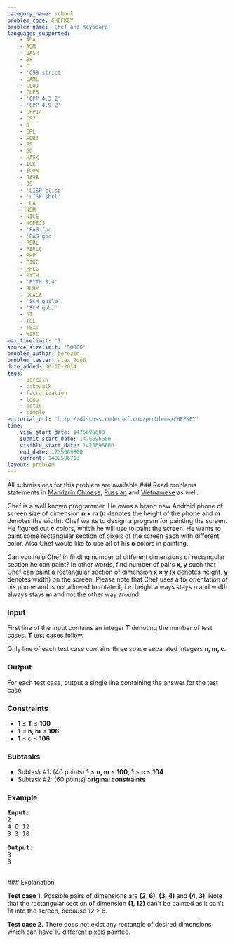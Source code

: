 ```yaml
---
category_name: school
problem_code: CHEFKEY
problem_name: 'Chef and Keyboard'
languages_supported:
    - ADA
    - ASM
    - BASH
    - BF
    - C
    - 'C99 strict'
    - CAML
    - CLOJ
    - CLPS
    - 'CPP 4.3.2'
    - 'CPP 4.9.2'
    - CPP14
    - CS2
    - D
    - ERL
    - FORT
    - FS
    - GO
    - HASK
    - ICK
    - ICON
    - JAVA
    - JS
    - 'LISP clisp'
    - 'LISP sbcl'
    - LUA
    - NEM
    - NICE
    - NODEJS
    - 'PAS fpc'
    - 'PAS gpc'
    - PERL
    - PERL6
    - PHP
    - PIKE
    - PRLG
    - PYTH
    - 'PYTH 3.4'
    - RUBY
    - SCALA
    - 'SCM guile'
    - 'SCM qobi'
    - ST
    - TCL
    - TEXT
    - WSPC
max_timelimit: '1'
source_sizelimit: '50000'
problem_author: berezin
problem_tester: alex_2oo8
date_added: 30-10-2014
tags:
    - berezin
    - cakewalk
    - factorization
    - loop
    - oct16
    - simple
editorial_url: 'http://discuss.codechef.com/problems/CHEFKEY'
time:
    view_start_date: 1476696600
    submit_start_date: 1476696600
    visible_start_date: 1476696600
    end_date: 1735669800
    current: 1492506713
layout: problem
---
```

All submissions for this problem are available.###  Read problems statements in [Mandarin Chinese](http://www.codechef.com/download/translated/OCT16/mandarin/CHEFKEY.pdf), [Russian](http://www.codechef.com/download/translated/OCT16/russian/CHEFKEY.pdf) and [Vietnamese](http://www.codechef.com/download/translated/OCT16/vietnamese/CHEFKEY.pdf) as well.

Chef is a well known programmer. He owns a brand new Android phone of screen size of dimension **n × m** (**n** denotes the height of the phone and **m** denotes the width). Chef wants to design a program for painting the screen. He figured out **c** colors, which he will use to paint the screen. He wants to paint some rectangular section of pixels of the screen each with different color. Also Chef would like to use all of his **c** colors in painting.

Can you help Chef in finding number of different dimensions of rectangular section he can paint? In other words, find number of pairs **x, y** such that Chef can paint a rectangular section of dimension **x × y** (**x** denotes height, **y** denotes width) on the screen. Please note that Chef uses a fix orientation of his phone and is not allowed to rotate it, i.e. height always stays **n** and width always stays **m** and not the other way around.

### Input

First line of the input contains an integer **T** denoting the number of test cases. **T** test cases follow.

Only line of each test case contains three space separated integers **n, m, c**.

### Output

For each test case, output a single line containing the answer for the test case.

### Constraints

- **1** ≤ **T** ≤ **100**
- **1** ≤ **n, m** ≤ **106**
- **1** ≤ **c** ≤ **106**

### Subtasks

- Subtask #1: (40 points) **1** ≤ **n, m** ≤ **100**, **1** ≤ **c** ≤ **104**
- Subtask #2: (60 points) **original constraints**

### Example

<pre><b>Input:</b>
2
4 6 12
3 3 10

<b>Output:</b>
3
0

</pre>### Explanation
**Test case 1.** Possible pairs of dimensions are **(2, 6)**, **(3, 4)** and **(4, 3)**. Note that the rectangular section of dimension **(1, 12)** can't be painted as it can't fit into the screen, because 12 > 6.

**Test case 2.** There does not exist any rectangle of desired dimensions which can have 10 different pixels painted.
